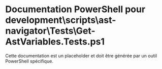 # Documentation PowerShell pour development\scripts\ast-navigator\Tests\Get-AstVariables.Tests.ps1

Cette documentation est un placeholder et doit être générée par un outil PowerShell spécifique.

